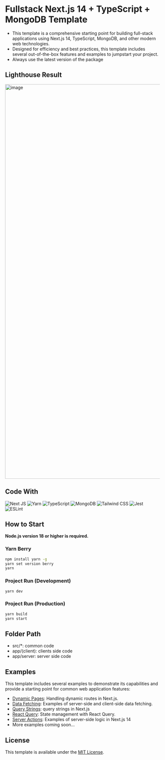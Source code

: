 # Fullstack Next.js 14 + TypeScript + MongoDB Template

- This template is a comprehensive starting point for building full-stack applications using Next.js 14, TypeScript, MongoDB, and other modern web technologies.
- Designed for efficiency and best practices, this template includes several out-of-the-box features and examples to jumpstart your project.
- Always use the latest version of the package

## Lighthouse Result

<img width="1280" alt="image" src="https://github.com/bysxx/next14-ts-template-fullstack/assets/91772497/d9576596-37c4-4392-bc94-2a1bc7469bb1">

## Code With
![Next JS](https://img.shields.io/badge/Next-black?style=for-the-badge&logo=next.js&logoColor=white)
![Yarn](https://img.shields.io/badge/yarn-%232C8EBB.svg?style=for-the-badge&logo=yarn&logoColor=white)
![TypeScript](https://img.shields.io/badge/typescript-%23007ACC.svg?style=for-the-badge&logo=typescript&logoColor=white)
![MongoDB](https://img.shields.io/badge/MongoDB-47A248?style=for-the-badge&logo=MongoDB&logoColor=white)
![Tailwind CSS](https://img.shields.io/badge/Tailwind%20CSS-06B6D4?style=for-the-badge&logo=Tailwind%20CSS&logoColor=white)
![Jest](https://img.shields.io/badge/-jest-%23C21325?style=for-the-badge&logo=jest&logoColor=white)
![ESLint](https://img.shields.io/badge/ESLint-4B3263?style=for-the-badge&logo=eslint&logoColor=white)

## How to Start

**Node.js version 18 or higher is required.**

### Yarn Berry 
```bash
npm install yarn -g
yarn set version berry
yarn
```

### Project Run (Development)
```bash
yarn dev
```

### Project Run (Production)
```bash
yarn build
yarn start
```

## Folder Path
- src/*: common code
- app/(client): clients side code
- app/server: server side code

## Examples
This template includes several examples to demonstrate its capabilities and provide a starting point for common web application features:
- [Dynamic Pages](https://github.com/bysxx/next14-ts-template-fullstack/blob/master/app/(client)/example/dynamic/%5Bid%5D/page.tsx): Handling dynamic routes in Next.js.
- [Data Fetching](https://github.com/bysxx/next14-ts-template-fullstack/tree/master/app/(client)/example/fetching): Examples of server-side and client-side data fetching.
- [Query Strings](https://github.com/bysxx/next14-ts-template-fullstack/blob/master/app/(client)/example/query-string/page.tsx): query strings in Next.js
- [React Query](https://github.com/bysxx/next14-ts-template-fullstack/tree/master/app/(client)/example/react-query): State management with React Query.
- [Server Actions](https://github.com/bysxx/next14-ts-template-fullstack/tree/master/app/(client)/example/server-actions): Examples of server-side logic in Next.js 14
- More examples coming soon...

## License
This template is available under the [MIT License](https://github.com/bysxx/next14-ts-template-fullstack/blob/master/license.md).
